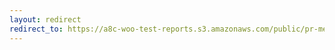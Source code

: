 ```yaml
---
layout: redirect
redirect_to: https://a8c-woo-test-reports.s3.amazonaws.com/public/pr-merge/38441/e2e/index.html
---
```

